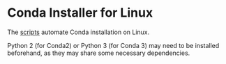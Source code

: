 # Conda Installer for Linux 

The [scripts](https://conda.io/docs/user-guide/install/linux.html#installing-on-linux "Installing on Linux") automate Conda installation on Linux.  

Python 2 (for Conda2) or Python 3 (for Conda 3) may need to be installed beforehand, as they may share some necessary dependencies. 

